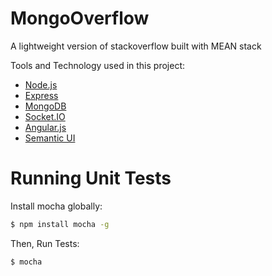 # MongoOverflow
A lightweight version of stackoverflow built with MEAN stack

Tools and Technology used in this project:

* [Node.js](http://nodejs.org/)
* [Express](http://expressjs.com/)
* [MongoDB](http://www.mongodb.org/)
* [Socket.IO](http://socket.io/)
* [Angular.js](https://angularjs.org/)
* [Semantic UI](http://semantic-ui.com/)

Running Unit Tests
====================

Install mocha globally:

```bash
$ npm install mocha -g
```

Then, Run Tests:

```bash
$ mocha
```
